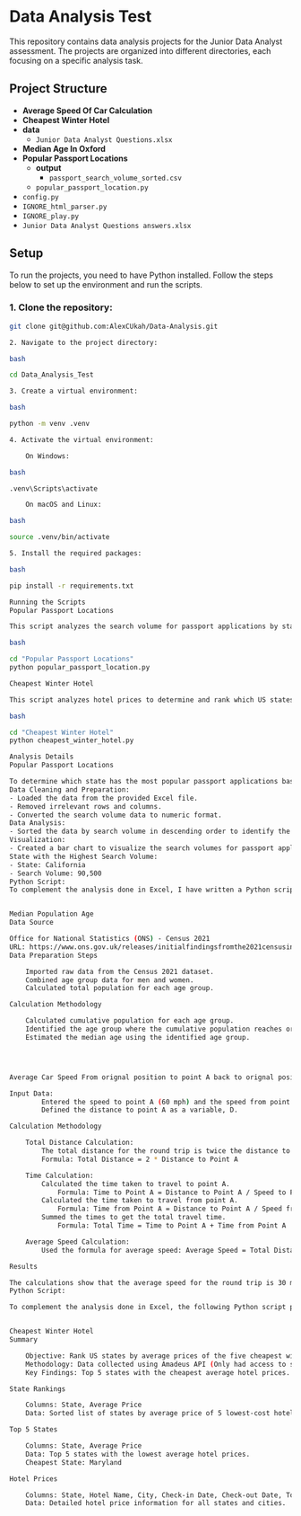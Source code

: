 # Data Analysis Test

This repository contains data analysis projects for the Junior Data Analyst assessment. The projects are organized into different directories, each focusing on a specific analysis task.

## Project Structure

- **Average Speed Of Car Calculation**
- **Cheapest Winter Hotel**
- **data**
  - `Junior Data Analyst Questions.xlsx`
- **Median Age In Oxford**
- **Popular Passport Locations**
  - **output**
    - `passport_search_volume_sorted.csv`
  - `popular_passport_location.py`
- `config.py`
- `IGNORE_html_parser.py`
- `IGNORE_play.py`
- `Junior Data Analyst Questions answers.xlsx`

## Setup

To run the projects, you need to have Python installed. Follow the steps below to set up the environment and run the scripts.

### 1. Clone the repository:

```bash
git clone git@github.com:AlexCUkah/Data-Analysis.git

2. Navigate to the project directory:

bash

cd Data_Analysis_Test

3. Create a virtual environment:

bash

python -m venv .venv

4. Activate the virtual environment:

    On Windows:

bash

.venv\Scripts\activate

    On macOS and Linux:

bash

source .venv/bin/activate

5. Install the required packages:

bash

pip install -r requirements.txt

Running the Scripts
Popular Passport Locations

This script analyzes the search volume for passport applications by state.

bash

cd "Popular Passport Locations"
python popular_passport_location.py

Cheapest Winter Hotel

This script analyzes hotel prices to determine and rank which US states have the cheapest winter hotels.

bash

cd "Cheapest Winter Hotel"
python cheapest_winter_hotel.py

Analysis Details
Popular Passport Locations

To determine which state has the most popular passport applications based on search volume, I followed these steps:
Data Cleaning and Preparation:
- Loaded the data from the provided Excel file.
- Removed irrelevant rows and columns.
- Converted the search volume data to numeric format.
Data Analysis:
- Sorted the data by search volume in descending order to identify the state with the highest search volume.
Visualization:
- Created a bar chart to visualize the search volumes for passport applications by state. The chart helps in quickly identifying the states with the highest and lowest search volumes.
State with the Highest Search Volume:
- State: California
- Search Volume: 90,500
Python Script:
To complement the analysis done in Excel, I have written a Python script that performs the same steps programmatically. The script is attached as popular_passport_location.py.


Median Population Age 
Data Source

Office for National Statistics (ONS) - Census 2021
URL: https://www.ons.gov.uk/releases/initialfindingsfromthe2021censusinenglandandwales
Data Preparation Steps

    Imported raw data from the Census 2021 dataset.
    Combined age group data for men and women.
    Calculated total population for each age group.

Calculation Methodology

    Calculated cumulative population for each age group.
    Identified the age group where the cumulative population reaches or exceeds half of the total population.
    Estimated the median age using the identified age group.




Average Car Speed From orignal position to point A back to orignal position

Input Data:
        Entered the speed to point A (60 mph) and the speed from point A (20 mph) in the Excel   sheet.
        Defined the distance to point A as a variable, D.

Calculation Methodology

    Total Distance Calculation:
        The total distance for the round trip is twice the distance to point A.
        Formula: Total Distance = 2 * Distance to Point A

    Time Calculation:
        Calculated the time taken to travel to point A.
            Formula: Time to Point A = Distance to Point A / Speed to Point A
        Calculated the time taken to travel from point A.
            Formula: Time from Point A = Distance to Point A / Speed from Point A
        Summed the times to get the total travel time.
            Formula: Total Time = Time to Point A + Time from Point A

    Average Speed Calculation:
        Used the formula for average speed: Average Speed = Total Distance / Total Time

Results

The calculations show that the average speed for the round trip is 30 mph.
Python Script:

To complement the analysis done in Excel, the following Python script performs the same steps programmatically:


Cheapest Winter Hotel
Summary

    Objective: Rank US states by average prices of the five cheapest winter hotels.
    Methodology: Data collected using Amadeus API (Only had access to some details). Extracted hotel prices for each state, calculated average of the five cheapest hotels, and ranked states based on these averages.
    Key Findings: Top 5 states with the cheapest average hotel prices. Detailed hotel prices.

State Rankings

    Columns: State, Average Price
    Data: Sorted list of states by average price of 5 lowest-cost hotels.

Top 5 States

    Columns: State, Average Price
    Data: Top 5 states with the lowest average hotel prices.
    Cheapest State: Maryland

Hotel Prices

    Columns: State, Hotel Name, City, Check-in Date, Check-out Date, Total Price, Currency
    Data: Detailed hotel price information for all states and cities.
